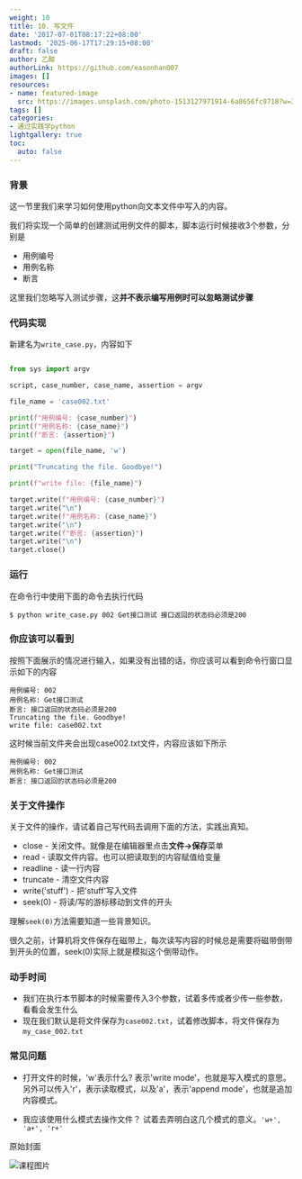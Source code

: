 ```yaml
---
weight: 10
title: 10. 写文件
date: '2017-07-01T08:17:22+08:00'
lastmod: '2025-06-17T17:29:15+08:00'
draft: false
author: 乙醇
authorLink: https://github.com/easonhan007
images: []
resources:
- name: featured-image
  src: https://images.unsplash.com/photo-1513127971914-6a8656fc9718?w=300
tags: []
categories:
- 通过实践学python
lightgallery: true
toc:
  auto: false
---
```




### 背景

这一节里我们来学习如何使用python向文本文件中写入的内容。

我们将实现一个简单的创建测试用例文件的脚本，脚本运行时候接收3个参数，分别是

* 用例编号
* 用例名称
* 断言

这里我们忽略写入测试步骤，这**并不表示编写用例时可以忽略测试步骤**


### 代码实现

新建名为```write_case.py```，内容如下

```python

from sys import argv

script, case_number, case_name, assertion = argv

file_name = 'case002.txt'

print(f"用例编号: {case_number}")
print(f"用例名称: {case_name}")
print(f"断言: {assertion}")

target = open(file_name, 'w')

print("Truncating the file. Goodbye!")

print(f"write file: {file_name}")

target.write(f"用例编号: {case_number}")
target.write("\n")
target.write(f"用例名称: {case_name}")
target.write("\n")
target.write(f"断言: {assertion}")
target.write("\n")
target.close()

```

### 运行

在命令行中使用下面的命令去执行代码

```
$ python write_case.py 002 Get接口测试 接口返回的状态码必须是200

```

### 你应该可以看到

按照下面展示的情况进行输入，如果没有出错的话，你应该可以看到命令行窗口显示如下的内容


```
用例编号: 002
用例名称: Get接口测试
断言: 接口返回的状态码必须是200
Truncating the file. Goodbye!
write file: case002.txt
```
这时候当前文件夹会出现case002.txt文件，内容应该如下所示

```
用例编号: 002
用例名称: Get接口测试
断言: 接口返回的状态码必须是200
```

### 关于文件操作

关于文件的操作，请试着自己写代码去调用下面的方法，实践出真知。

* close - 关闭文件。就像是在编辑器里点击**文件->保存**菜单
* read - 读取文件内容。也可以把读取到的内容赋值给变量
* readline - 读一行内容
* truncate - 清空文件内容
* write('stuff') - 把'stuff'写入文件
* seek(0) - 将读/写的游标移动到文件的开头

理解```seek(0)```方法需要知道一些背景知识。

很久之前，计算机将文件保存在磁带上，每次读写内容的时候总是需要将磁带倒带到开头的位置，seek(0)实际上就是模拟这个倒带动作。

### 动手时间

* 我们在执行本节脚本的时候需要传入3个参数，试着多传或者少传一些参数，看看会发生什么
* 现在我们默认是将文件保存为```case002.txt```，试着修改脚本，将文件保存为```my_case_002.txt```

### 常见问题

* 打开文件的时候，'w'表示什么? 表示'write mode'，也就是写入模式的意思。另外可以传入'r'，表示读取模式，以及'a'，表示'append mode'，也就是追加内容模式。

* 我应该使用什么模式去操作文件？ 试着去弄明白这几个模式的意义。```'w+', 'a+', 'r+'```



原始封面

![课程图片](https://images.unsplash.com/photo-1513127971914-6a8656fc9718?w=300)

